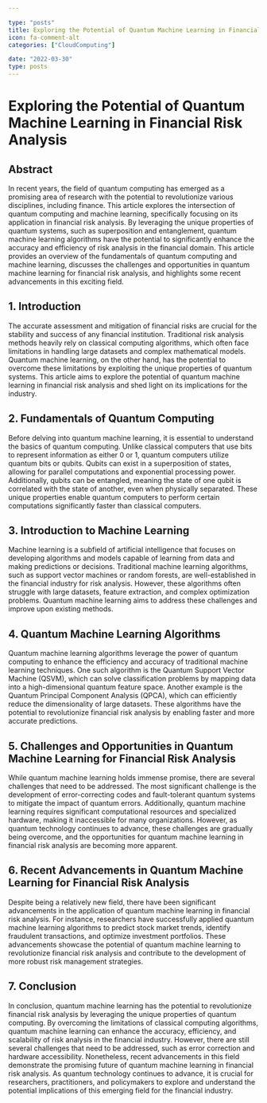 ```yaml
---

type: "posts"
title: Exploring the Potential of Quantum Machine Learning in Financial Risk Analysis
icon: fa-comment-alt
categories: ["CloudComputing"]

date: "2022-03-30"
type: posts
---
```





# Exploring the Potential of Quantum Machine Learning in Financial Risk Analysis

## Abstract
In recent years, the field of quantum computing has emerged as a promising area of research with the potential to revolutionize various disciplines, including finance. This article explores the intersection of quantum computing and machine learning, specifically focusing on its application in financial risk analysis. By leveraging the unique properties of quantum systems, such as superposition and entanglement, quantum machine learning algorithms have the potential to significantly enhance the accuracy and efficiency of risk analysis in the financial domain. This article provides an overview of the fundamentals of quantum computing and machine learning, discusses the challenges and opportunities in quantum machine learning for financial risk analysis, and highlights some recent advancements in this exciting field.

## 1. Introduction
The accurate assessment and mitigation of financial risks are crucial for the stability and success of any financial institution. Traditional risk analysis methods heavily rely on classical computing algorithms, which often face limitations in handling large datasets and complex mathematical models. Quantum machine learning, on the other hand, has the potential to overcome these limitations by exploiting the unique properties of quantum systems. This article aims to explore the potential of quantum machine learning in financial risk analysis and shed light on its implications for the industry.

## 2. Fundamentals of Quantum Computing
Before delving into quantum machine learning, it is essential to understand the basics of quantum computing. Unlike classical computers that use bits to represent information as either 0 or 1, quantum computers utilize quantum bits or qubits. Qubits can exist in a superposition of states, allowing for parallel computations and exponential processing power. Additionally, qubits can be entangled, meaning the state of one qubit is correlated with the state of another, even when physically separated. These unique properties enable quantum computers to perform certain computations significantly faster than classical computers.

## 3. Introduction to Machine Learning
Machine learning is a subfield of artificial intelligence that focuses on developing algorithms and models capable of learning from data and making predictions or decisions. Traditional machine learning algorithms, such as support vector machines or random forests, are well-established in the financial industry for risk analysis. However, these algorithms often struggle with large datasets, feature extraction, and complex optimization problems. Quantum machine learning aims to address these challenges and improve upon existing methods.

## 4. Quantum Machine Learning Algorithms
Quantum machine learning algorithms leverage the power of quantum computing to enhance the efficiency and accuracy of traditional machine learning techniques. One such algorithm is the Quantum Support Vector Machine (QSVM), which can solve classification problems by mapping data into a high-dimensional quantum feature space. Another example is the Quantum Principal Component Analysis (QPCA), which can efficiently reduce the dimensionality of large datasets. These algorithms have the potential to revolutionize financial risk analysis by enabling faster and more accurate predictions.

## 5. Challenges and Opportunities in Quantum Machine Learning for Financial Risk Analysis
While quantum machine learning holds immense promise, there are several challenges that need to be addressed. The most significant challenge is the development of error-correcting codes and fault-tolerant quantum systems to mitigate the impact of quantum errors. Additionally, quantum machine learning requires significant computational resources and specialized hardware, making it inaccessible for many organizations. However, as quantum technology continues to advance, these challenges are gradually being overcome, and the opportunities for quantum machine learning in financial risk analysis are becoming more apparent.

## 6. Recent Advancements in Quantum Machine Learning for Financial Risk Analysis
Despite being a relatively new field, there have been significant advancements in the application of quantum machine learning in financial risk analysis. For instance, researchers have successfully applied quantum machine learning algorithms to predict stock market trends, identify fraudulent transactions, and optimize investment portfolios. These advancements showcase the potential of quantum machine learning to revolutionize financial risk analysis and contribute to the development of more robust risk management strategies.

## 7. Conclusion
In conclusion, quantum machine learning has the potential to revolutionize financial risk analysis by leveraging the unique properties of quantum computing. By overcoming the limitations of classical computing algorithms, quantum machine learning can enhance the accuracy, efficiency, and scalability of risk analysis in the financial industry. However, there are still several challenges that need to be addressed, such as error correction and hardware accessibility. Nonetheless, recent advancements in this field demonstrate the promising future of quantum machine learning in financial risk analysis. As quantum technology continues to advance, it is crucial for researchers, practitioners, and policymakers to explore and understand the potential implications of this emerging field for the financial industry.